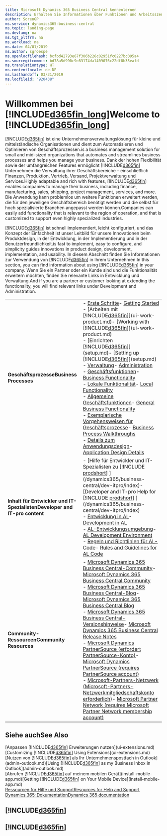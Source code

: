 ```yaml
---
title: Microsoft Dynamics 365 Business Central kennenlernen
description: Erhalten Sie Informationen über Funktionen und Arbeitsszenarien in Business Central, einer Unternehmensverwaltungslösung für kleine und mittelständische Organisationen.
author: SorenGP
ms.service: dynamics365-business-central
ms.topic: landing-page
ms.devlang: na
ms.tgt_pltfrm: na
ms.workload: na
ms.date: 04/01/2019
ms.author: sgroespe
ms.openlocfilehash: bcfbd42793e67f306b226c02951fc0227bc095a4
ms.sourcegitcommit: bd78a5d990c9e83174da1409076c22df8b35eafd
ms.translationtype: HT
ms.contentlocale: de-DE
ms.lasthandoff: 03/31/2019
ms.locfileid: "920438"
---
```

# <a name="welcome-to-included365finlongincludesd365finlongmdmd"></a><span data-ttu-id="72bbf-103">Willkommen bei [!INCLUDE[d365fin_long](includes/d365fin_long_md.md)]</span><span class="sxs-lookup"><span data-stu-id="72bbf-103">Welcome to [!INCLUDE[d365fin_long](includes/d365fin_long_md.md)]</span></span>
[!INCLUDE[d365fin](includes/d365fin_md.md)] <span data-ttu-id="72bbf-104">ist eine Unternehmensverwaltungslösung für kleine und mittelständische Organisationen und dient zum Automatisieren und Optimieren von Geschäftsprozessen.</span><span class="sxs-lookup"><span data-stu-id="72bbf-104">is a business management solution for small and mid-sized organizations that automates and streamlines business processes and helps you manage your business.</span></span> <span data-ttu-id="72bbf-105">Dank der hohen Flexibilität sowie der umfangreichen Features ermöglicht [!INCLUDE[d365fin](includes/d365fin_md.md)] Unternehmen die Verwaltung ihrer Geschäftsbereiche – einschließlich Finanzen, Produktion, Vertrieb, Versand, Projektverwaltung und Services.</span><span class="sxs-lookup"><span data-stu-id="72bbf-105">Highly adaptable and rich with features, [!INCLUDE[d365fin](includes/d365fin_md.md)] enables companies to manage their business, including finance, manufacturing, sales, shipping, project management, services, and more.</span></span> <span data-ttu-id="72bbf-106">Die Anwendung kann problemlos um weitere Funktionen erweitert werden, die für den jeweiligen Geschäftsbereich benötigt werden und die selbst für hoch spezialisierte Branchen angepasst werden können.</span><span class="sxs-lookup"><span data-stu-id="72bbf-106">Companies can easily add functionality that is relevant to the region of operation, and that is customized to support even highly specialized industries.</span></span>

[!INCLUDE[d365fin](includes/d365fin_md.md)] <span data-ttu-id="72bbf-107">ist schnell implementiert, leicht konfiguriert, und das Konzept der Einfachheit ist unser Leitbild für unsere Innovationen beim Produktdesign, in der Entwicklung, in der Implementierung und in der Benutzerfreundlichkeit.</span><span class="sxs-lookup"><span data-stu-id="72bbf-107">is fast to implement, easy to configure, and simplicity guides innovations in product design, development, implementation, and usability.</span></span> <span data-ttu-id="72bbf-108">In diesem Abschnitt finden Sie Informationen zur Verwendung von [!INCLUDE[d365fin](includes/d365fin_md.md)] in Ihrem Unternehmen.</span><span class="sxs-lookup"><span data-stu-id="72bbf-108">In this section, you can find information about using [!INCLUDE[d365fin](includes/d365fin_md.md)] in your company.</span></span> <span data-ttu-id="72bbf-109">Wenn Sie ein Partner oder ein Kunde sind und die Funktionalität erweitern möchten, finden Sie relevante Links in Entwicklung und Verwaltung.</span><span class="sxs-lookup"><span data-stu-id="72bbf-109">And if you are a partner or customer looking at extending the functionality, you will find relevant links under Development and Administration.</span></span>  

|||  
|-|-|  
|<span data-ttu-id="72bbf-110">**Geschäftsprozesse**</span><span class="sxs-lookup"><span data-stu-id="72bbf-110">**Business Processes**</span></span>|<span data-ttu-id="72bbf-111">-   [Erste Schritte](product-get-started.md)</span><span class="sxs-lookup"><span data-stu-id="72bbf-111">-   [Getting Started](product-get-started.md)</span></span><br /><span data-ttu-id="72bbf-112">-   [Arbeiten mit [!INCLUDE[d365fin](includes/d365fin_md.md)]](ui-work-product.md)</span><span class="sxs-lookup"><span data-stu-id="72bbf-112">-   [Working with [!INCLUDE[d365fin](includes/d365fin_md.md)]](ui-work-product.md)</span></span><br /><span data-ttu-id="72bbf-113">-   [Einrichten [!INCLUDE[d365fin](includes/d365fin_md.md)]](setup.md)</span><span class="sxs-lookup"><span data-stu-id="72bbf-113">-   [Setting up [!INCLUDE[d365fin](includes/d365fin_md.md)]](setup.md)</span></span><br /><span data-ttu-id="72bbf-114">-   [Verwaltung](admin-setup-and-administration.md)</span><span class="sxs-lookup"><span data-stu-id="72bbf-114">-   [Administration](admin-setup-and-administration.md)</span></span><br /><span data-ttu-id="72bbf-115">-   [Geschäftsfunktionen](across-business-functionality.md)</span><span class="sxs-lookup"><span data-stu-id="72bbf-115">-   [Business Functionality](across-business-functionality.md)</span></span><br /><span data-ttu-id="72bbf-116">-   [Lokale Funktionalität](LocalFunctionality/Austria/austria-local-functionality.md)</span><span class="sxs-lookup"><span data-stu-id="72bbf-116">-   [Local Functionality](LocalFunctionality/Austria/austria-local-functionality.md)</span></span><br /><span data-ttu-id="72bbf-117">-   [Allgemeine Geschäftsfunktionen](ui-across-business-areas.md)</span><span class="sxs-lookup"><span data-stu-id="72bbf-117">-   [General Business Functionality](ui-across-business-areas.md)</span></span><br /><span data-ttu-id="72bbf-118">-   [Exemplarische Vorgehensweisen für Geschäftsprozesse](walkthrough-business-process-walkthroughs.md)</span><span class="sxs-lookup"><span data-stu-id="72bbf-118">-   [Business Process Walkthroughs](walkthrough-business-process-walkthroughs.md)</span></span><br /><span data-ttu-id="72bbf-119">-   [Details zum Anwendungsdesign](design-details-application-design.md)</span><span class="sxs-lookup"><span data-stu-id="72bbf-119">-   [Application Design Details](design-details-application-design.md)</span></span>|  
|<span data-ttu-id="72bbf-120">**Inhalt für Entwickler und IT-Spezialisten**</span><span class="sxs-lookup"><span data-stu-id="72bbf-120">**Developer and IT-pro content**</span></span>|<span data-ttu-id="72bbf-121">-   [Hilfe für Entwickler und IT-Spezialisten zu [!INCLUDE [prodshort](includes/prodshort.md)] ](/dynamics365/business-central/dev-itpro/index)</span><span class="sxs-lookup"><span data-stu-id="72bbf-121">-   [Developer and IT-pro Help for [!INCLUDE [prodshort](includes/prodshort.md)] ](/dynamics365/business-central/dev-itpro/index)</span></span><br /><span data-ttu-id="72bbf-122">-   [Entwicklung in AL](/dynamics365/business-central/dev-itpro/developer/devenv-dev-overview)</span><span class="sxs-lookup"><span data-stu-id="72bbf-122">-   [Development in AL](/dynamics365/business-central/dev-itpro/developer/devenv-dev-overview)</span></span><br /><span data-ttu-id="72bbf-123">-   [AL-Entwicklungsumgebung](/dynamics365/business-central/dev-itpro/developer/devenv-reference-overview)</span><span class="sxs-lookup"><span data-stu-id="72bbf-123">-   [AL Development Environment](/dynamics365/business-central/dev-itpro/developer/devenv-reference-overview)</span></span><br /><span data-ttu-id="72bbf-124">-   [Regeln und Richtlinien für AL-Code](/dynamics365/business-central/dev-itpro/compliance/apptest-overview)</span><span class="sxs-lookup"><span data-stu-id="72bbf-124">-   [Rules and Guidelines for AL Code](/dynamics365/business-central/dev-itpro/compliance/apptest-overview)</span></span>|  
|<span data-ttu-id="72bbf-125">**Community-Ressourcen**</span><span class="sxs-lookup"><span data-stu-id="72bbf-125">**Community Resources**</span></span>|<span data-ttu-id="72bbf-126">-   [Microsoft Dynamics 365 Business Central-Community](https://community.dynamics.com/business)</span><span class="sxs-lookup"><span data-stu-id="72bbf-126">-   [Microsoft Dynamics 365 Business Central Community](https://community.dynamics.com/business)</span></span><br /><span data-ttu-id="72bbf-127">-   [Microsoft Dynamics 365 Business Central-Blog](https://community.dynamics.com/business/b/financials)</span><span class="sxs-lookup"><span data-stu-id="72bbf-127">-   [Microsoft Dynamics 365 Business Central Blog](https://community.dynamics.com/business/b/financials)</span></span><br /><span data-ttu-id="72bbf-128">-   [Microsoft Dynamics 365 Business Central-Versionshinweise](https://go.microsoft.com/fwlink/?linkid=2047422)</span><span class="sxs-lookup"><span data-stu-id="72bbf-128">-   [Microsoft Dynamics 365 Business Central Release Notes](https://go.microsoft.com/fwlink/?linkid=2047422)</span></span><br /><span data-ttu-id="72bbf-129">-   [Microsoft Dynamics PartnerSource \(erfordert PartnerSource-Konto\)](https://mbs.microsoft.com/partnersource)</span><span class="sxs-lookup"><span data-stu-id="72bbf-129">-   [Microsoft Dynamics PartnerSource \(requires PartnerSource account\)](https://mbs.microsoft.com/partnersource)</span></span><br /><span data-ttu-id="72bbf-130">-   [Microsoft-Partners-Netzwerk \(Microsoft-Partners-Netzwerkmitgliedschaftskonto erforderlich\)](https://mspartner.microsoft.com/en/us/windows/index.aspx)</span><span class="sxs-lookup"><span data-stu-id="72bbf-130">-   [Microsoft Partner Network \(requires Microsoft Partner Network membership account\)](https://mspartner.microsoft.com/en/us/windows/index.aspx)</span></span>|  

## <a name="see-also"></a><span data-ttu-id="72bbf-131">Siehe auch</span><span class="sxs-lookup"><span data-stu-id="72bbf-131">See Also</span></span>

<span data-ttu-id="72bbf-132">[Anpassen [!INCLUDE[d365fin](includes/d365fin_md.md)] Erweiterungen nutzen](ui-extensions.md)</span><span class="sxs-lookup"><span data-stu-id="72bbf-132">[Customizing [!INCLUDE[d365fin](includes/d365fin_md.md)] Using Extensions](ui-extensions.md)</span></span>  
<span data-ttu-id="72bbf-133">[Nutzen von [!INCLUDE[d365fin](includes/d365fin_md.md)] als Ihr Unternehmenspostfach in Outlook](admin-outlook.md)</span><span class="sxs-lookup"><span data-stu-id="72bbf-133">[Using [!INCLUDE[d365fin](includes/d365fin_md.md)] as my Business Inbox in Outlook](admin-outlook.md)</span></span>  
<span data-ttu-id="72bbf-134">[Abrufen [!INCLUDE[d365fin](includes/d365fin_md.md)] auf meinem mobilen Gerät](install-mobile-app.md)</span><span class="sxs-lookup"><span data-stu-id="72bbf-134">[Getting [!INCLUDE[d365fin](includes/d365fin_md.md)] on Your Mobile Device](install-mobile-app.md)</span></span>  
[<span data-ttu-id="72bbf-135">Ressourcen für Hilfe und Support</span><span class="sxs-lookup"><span data-stu-id="72bbf-135">Resources for Help and Support</span></span>](product-help-and-support.md)  
[<span data-ttu-id="72bbf-136">Dynamics 365-Dokumentation</span><span class="sxs-lookup"><span data-stu-id="72bbf-136">Dynamics 365 documentation</span></span>](https://docs.microsoft.com/en-us/dynamics365/#pivot=solutions&panel=solutions_financials)  

## [!INCLUDE[d365fin](includes/free_trial_md.md)]
## [!INCLUDE[d365fin](includes/training_link_md.md)]
